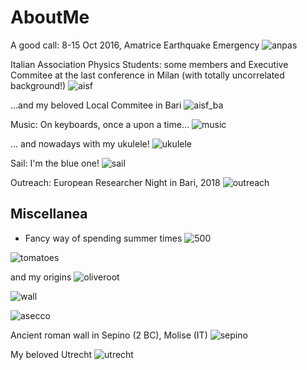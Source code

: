 # AboutMe
  
  A good call: 8-15 Oct 2016, Amatrice Earthquake Emergency 
    ![anpas](https://raw.githubusercontent.com/spicella/SergioPicella/master/imgs/anpas.jpg)

  Italian Association Physics Students: some members and Executive Commitee at the last conference in Milan (with totally uncorrelated background!) 
    ![aisf](https://raw.githubusercontent.com/spicella/SergioPicella/master/imgs/aisf.jpg)

  ...and my beloved Local Commitee in Bari 
    ![aisf_ba](https://raw.githubusercontent.com/spicella/SergioPicella/master/imgs/aisf_ba.jpg)

   Music: On keyboards, once a upon a time... 
    ![music](https://raw.githubusercontent.com/spicella/SergioPicella/master/imgs/music.jpg)
    
... and nowadays with my ukulele!
    ![ukulele](https://raw.githubusercontent.com/spicella/SergioPicella/master/imgs/ukulele.jpg)
    
   Sail: I'm the blue one! 
    ![sail](https://raw.githubusercontent.com/spicella/SergioPicella/master/imgs/sail.jpg)

   Outreach: European Researcher Night in Bari, 2018 
    ![outreach](https://raw.githubusercontent.com/spicella/SergioPicella/master/imgs/outreach.jpg)

  

## Miscellanea
  - Fancy way of spending summer times 
  ![500](https://raw.githubusercontent.com/spicella/SergioPicella/master/imgs/500.jpg)
  
  ![tomatoes](https://raw.githubusercontent.com/spicella/SergioPicella/master/imgs/tomatoes.jpg)
  
  and my origins
  ![oliveroot](https://raw.githubusercontent.com/spicella/SergioPicella/master/imgs/oliveroot.jpg)
  
  ![wall](https://raw.githubusercontent.com/spicella/SergioPicella/master/imgs/wall.jpg)
  
  ![asecco](https://raw.githubusercontent.com/spicella/SergioPicella/master/imgs/asecco.jpg)

  Ancient roman wall in Sepino (2 BC), Molise (IT)
  ![sepino](https://raw.githubusercontent.com/spicella/SergioPicella/master/imgs/sepino.jpg)
  
  My beloved Utrecht 
  ![utrecht](https://raw.githubusercontent.com/spicella/SergioPicella/master/imgs/utrecht.jpeg)
 
